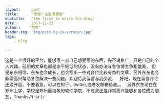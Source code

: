 ```yaml
---
layout:     post
title:      "愿做一生浪漫极客"
subtitle:   "the first to write the blog"
date:       2017-12-23 
author:    "阿东"
header-img: "img/post-bg-js-version.jpg"
tags:
    - blog
 
---
```

这是一个很好的平台，能够写一点自己想要写的东西，先不说推广，只是自己的个人兴趣，前期的文章也都是水平极低的状态，没有办法与各位博主争相媲美，
但是东东相信，东东也会成长，也会写出一些对各位比较有益的文章，另外东东也会非常高兴帮助各位解决一些问题。欢迎给我留言与我交流，
   好吧，现在留言评论还没开启，不要着急，可以在知乎，twitter,或者发邮箱给我。。
   另外东东现在在郑州上学，学校是郑州最垃圾的软件学院，不过我还是非常高兴能够和各位成为朋友，Thanks♪(･ω･)ﾉ
